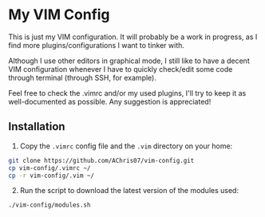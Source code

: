 My VIM Config
=============

This is just my VIM configuration. It will probably be a work in progress, as I find more plugins/configurations I want to tinker with.

Although I use other editors in graphical mode, I still like to have a decent VIM configuration whenever I have to quickly check/edit some code through terminal (through SSH, for example).

Feel free to check the .vimrc and/or my used plugins, I'll try to keep it as well-documented as possible. Any suggestion is appreciated!


Installation
------------

1. Copy the `.vimrc` config file and the `.vim` directory on your home:
```sh
git clone https://github.com/AChris07/vim-config.git
cp vim-config/.vimrc ~/
cp -r vim-config/.vim ~/
```

2. Run the script to download the latest version of the modules used:
```sh
./vim-config/modules.sh
```
